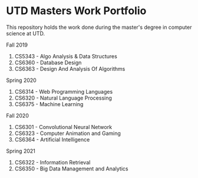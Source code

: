 # UTD Masters Work Portfolio
 This repository holds the work done during the master's degree in computer science at UTD.

Fall 2019
1. CS5343 - Algo Analysis & Data Structures
2. CS6360 - Database Design
3. CS6363 - Design And Analysis Of Algorithms

Spring 2020
1. CS6314 - Web Programming Languages
2. CS6320 - Natural Language Processing
3. CS6375 - Machine Learning

Fall 2020
1. CS6301 - Convolutional Neural Network
2. CS6323 - Computer Animation and Gaming
3. CS6364 - Artificial Intelligence

Spring 2021
1. CS6322 - Information Retrieval
2. CS6350 - Big Data Management and Analytics
